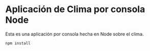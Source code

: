 # Aplicación de Clima por consola Node

Esta es una aplicación por consola hecha en Node sobre el clima.

```
npm install
```